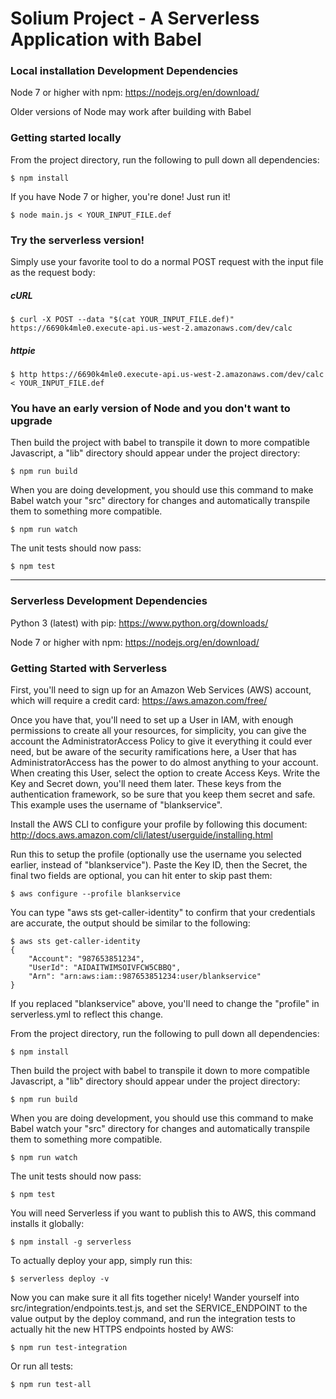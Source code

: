 # Solium Project - A Serverless Application with Babel

### Local installation Development Dependencies

Node 7 or higher with npm: https://nodejs.org/en/download/

Older versions of Node may work after building with Babel

### Getting started locally

From the project directory, run the following to pull down all dependencies:
```
$ npm install
```

If you have Node 7 or higher, you're done! Just run it!

```
$ node main.js < YOUR_INPUT_FILE.def
```

### Try the serverless version!
 
 Simply use your favorite tool to do a normal POST request with the input file as the request body:
 
 ##### cURL
```
$ curl -X POST --data "$(cat YOUR_INPUT_FILE.def)" https://6690k4mle0.execute-api.us-west-2.amazonaws.com/dev/calc
```
##### httpie
```
$ http https://6690k4mle0.execute-api.us-west-2.amazonaws.com/dev/calc < YOUR_INPUT_FILE.def
```

### You have an early version of Node and you don't want to upgrade

Then build the project with babel to transpile it down to more compatible Javascript, a "lib" directory should
appear under the project directory:
```
$ npm run build
```

When you are doing development, you should use this command to make Babel watch your "src" directory for changes and
automatically transpile them to something more compatible.
```
$ npm run watch
```

The unit tests should now pass:
```
$ npm test
```

---

### Serverless Development Dependencies

Python 3 (latest) with pip: https://www.python.org/downloads/

Node 7 or higher with npm: https://nodejs.org/en/download/

### Getting Started with Serverless

First, you'll need to sign up for an Amazon Web Services (AWS) account, which will require a credit card:
https://aws.amazon.com/free/

Once you have that, you'll need to set up a User in IAM, with enough permissions to create all your resources, for
simplicity, you can give the account the AdministratorAccess Policy to give it everything it could ever need, but
be aware of the security ramifications here, a User that has AdministratorAccess has the power to do almost
anything to your account. When creating this User, select the option to create Access Keys. Write the Key and Secret
down, you'll need them later. These keys from the authentication framework, so be sure that you keep them secret
and safe. This example uses the username of "blankservice".

Install the AWS CLI to configure your profile by following this document:
http://docs.aws.amazon.com/cli/latest/userguide/installing.html

Run this to setup the profile (optionally use the username you selected earlier, instead of "blankservice"). Paste the
Key ID, then the Secret, the final two fields are optional, you can hit enter to skip past them:
```
$ aws configure --profile blankservice
```

You can type "aws sts get-caller-identity" to confirm that your credentials are accurate, the output should be similar to the following:
```
$ aws sts get-caller-identity
{
    "Account": "987653851234",
    "UserId": "AIDAITWIMSOIVFCW5CBBQ",
    "Arn": "arn:aws:iam::987653851234:user/blankservice"
}
```

If you replaced "blankservice" above, you'll need to change the "profile" in serverless.yml to reflect this change.

From the project directory, run the following to pull down all dependencies:
```
$ npm install
```

Then build the project with babel to transpile it down to more compatible Javascript, a "lib" directory should
appear under the project directory:
```
$ npm run build
```

When you are doing development, you should use this command to make Babel watch your "src" directory for changes and
automatically transpile them to something more compatible.
```
$ npm run watch
```

The unit tests should now pass:
```
$ npm test
```

You will need Serverless if you want to publish this to AWS, this command installs it globally:
```
$ npm install -g serverless
```

To actually deploy your app, simply run this:
```
$ serverless deploy -v
```

Now you can make sure it all fits together nicely! Wander yourself into src/integration/endpoints.test.js, and set the 
SERVICE_ENDPOINT to the value output by the deploy command, and run the integration tests to actually hit the new
HTTPS endpoints hosted by AWS:
```
$ npm run test-integration
```

Or run all tests:
```
$ npm run test-all
```
